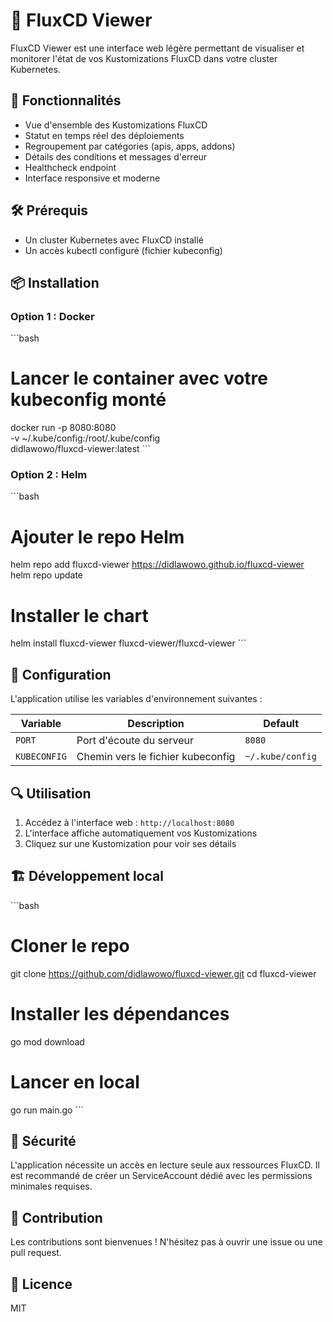 # 🚀 FluxCD Viewer

FluxCD Viewer est une interface web légère permettant de visualiser et monitorer l'état de vos Kustomizations FluxCD dans votre cluster Kubernetes.

## 🎯 Fonctionnalités

- Vue d'ensemble des Kustomizations FluxCD
- Statut en temps réel des déploiements
- Regroupement par catégories (apis, apps, addons)
- Détails des conditions et messages d'erreur
- Healthcheck endpoint
- Interface responsive et moderne

## 🛠️ Prérequis

- Un cluster Kubernetes avec FluxCD installé
- Un accès kubectl configuré (fichier kubeconfig)

## 📦 Installation

### Option 1 : Docker

\```bash

# Lancer le container avec votre kubeconfig monté

docker run -p 8080:8080 \
 -v ~/.kube/config:/root/.kube/config \
 didlawowo/fluxcd-viewer:latest
\```

### Option 2 : Helm

\```bash

# Ajouter le repo Helm

helm repo add fluxcd-viewer <https://didlawowo.github.io/fluxcd-viewer>
helm repo update

# Installer le chart

helm install fluxcd-viewer fluxcd-viewer/fluxcd-viewer
\```

## 📝 Configuration

L'application utilise les variables d'environnement suivantes :

| Variable     | Description                       | Default          |
| ------------ | --------------------------------- | ---------------- |
| `PORT`       | Port d'écoute du serveur          | `8080`           |
| `KUBECONFIG` | Chemin vers le fichier kubeconfig | `~/.kube/config` |

## 🔍 Utilisation

1. Accédez à l'interface web : `http://localhost:8080`
2. L'interface affiche automatiquement vos Kustomizations
3. Cliquez sur une Kustomization pour voir ses détails

## 🏗️ Développement local

\```bash

# Cloner le repo

git clone <https://github.com/didlawowo/fluxcd-viewer.git>
cd fluxcd-viewer

# Installer les dépendances

go mod download

# Lancer en local

go run main.go
\```

## 🔐 Sécurité

L'application nécessite un accès en lecture seule aux ressources FluxCD. Il est recommandé de créer un ServiceAccount dédié avec les permissions minimales requises.

## 🤝 Contribution

Les contributions sont bienvenues ! N'hésitez pas à ouvrir une issue ou une pull request.

## 📄 Licence

MIT
